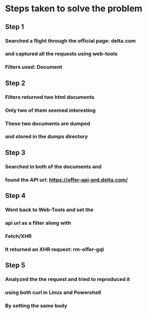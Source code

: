 # Steps taken to solve the problem

## Step 1

### Searched a flight through the official page: delta.com
### and captured all the requests using web-tools 
### Filters used: Document 

## Step 2

### Filters returned two html documents
### Only two of them seemed interesting
### These two documents are dumped
### and stored in the dumps directory

## Step 3

### Searched in both of the documents and
### found the API url: https://offer-api-prd.delta.com/

## Step 4

### Went back to Web-Tools and set the
### api url as a filter along with
### Fetch/XHR
### It returned an XHR request: rm-offer-gql

## Step 5

### Analyzed the the request and tried to reproduced it
### using both curl in Linux and Powershell
### By setting the same body
